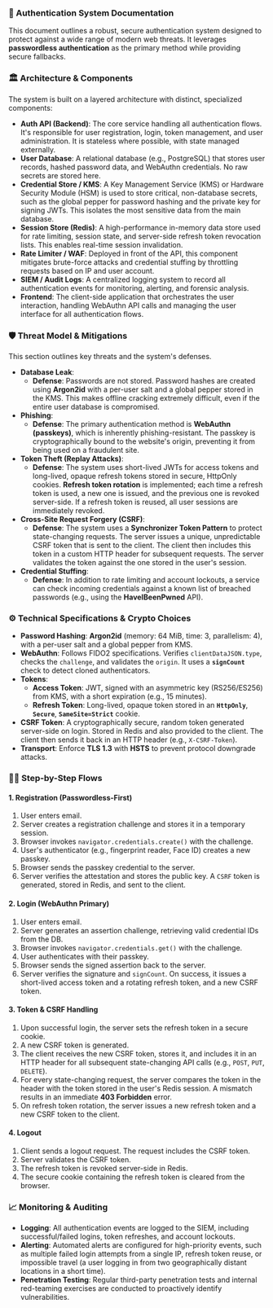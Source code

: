 
### 🔐 Authentication System Documentation

This document outlines a robust, secure authentication system designed to protect against a wide range of modern web threats. It leverages **passwordless authentication** as the primary method while providing secure fallbacks.

### 🏛️ Architecture & Components

The system is built on a layered architecture with distinct, specialized components:

* **Auth API (Backend)**: The core service handling all authentication flows. It's responsible for user registration, login, token management, and user administration. It is stateless where possible, with state managed externally.
* **User Database**: A relational database (e.g., PostgreSQL) that stores user records, hashed password data, and WebAuthn credentials. No raw secrets are stored here.
* **Credential Store / KMS**: A Key Management Service (KMS) or Hardware Security Module (HSM) is used to store critical, non-database secrets, such as the global pepper for password hashing and the private key for signing JWTs. This isolates the most sensitive data from the main database.
* **Session Store (Redis)**: A high-performance in-memory data store used for rate limiting, session state, and server-side refresh token revocation lists. This enables real-time session invalidation.
* **Rate Limiter / WAF**: Deployed in front of the API, this component mitigates brute-force attacks and credential stuffing by throttling requests based on IP and user account.
* **SIEM / Audit Logs**: A centralized logging system to record all authentication events for monitoring, alerting, and forensic analysis.
* **Frontend**: The client-side application that orchestrates the user interaction, handling WebAuthn API calls and managing the user interface for all authentication flows.

### 🛡️ Threat Model & Mitigations

This section outlines key threats and the system's defenses.

* **Database Leak**:
    * **Defense**: Passwords are not stored. Password hashes are created using **Argon2id** with a per-user salt and a global pepper stored in the KMS. This makes offline cracking extremely difficult, even if the entire user database is compromised.
* **Phishing**:
    * **Defense**: The primary authentication method is **WebAuthn (passkeys)**, which is inherently phishing-resistant. The passkey is cryptographically bound to the website's origin, preventing it from being used on a fraudulent site.
* **Token Theft (Replay Attacks)**:
    * **Defense**: The system uses short-lived JWTs for access tokens and long-lived, opaque refresh tokens stored in secure, HttpOnly cookies. **Refresh token rotation** is implemented; each time a refresh token is used, a new one is issued, and the previous one is revoked server-side. If a refresh token is reused, all user sessions are immediately revoked.
* **Cross-Site Request Forgery (CSRF)**:
    * **Defense**: The system uses a **Synchronizer Token Pattern** to protect state-changing requests. The server issues a unique, unpredictable CSRF token that is sent to the client. The client then includes this token in a custom HTTP header for subsequent requests. The server validates the token against the one stored in the user's session.
* **Credential Stuffing**:
    * **Defense**: In addition to rate limiting and account lockouts, a service can check incoming credentials against a known list of breached passwords (e.g., using the **HaveIBeenPwned** API).

### ⚙️ Technical Specifications & Crypto Choices

* **Password Hashing**: **Argon2id** (memory: 64 MiB, time: 3, parallelism: 4), with a per-user salt and a global pepper from KMS.
* **WebAuthn**: Follows FIDO2 specifications. Verifies `clientDataJSON.type`, checks the `challenge`, and validates the `origin`. It uses a **`signCount`** check to detect cloned authenticators.
* **Tokens**:
    * **Access Token**: JWT, signed with an asymmetric key (RS256/ES256) from KMS, with a short expiration (e.g., 15 minutes).
    * **Refresh Token**: Long-lived, opaque token stored in an **`HttpOnly`**, **`Secure`**, **`SameSite=Strict`** cookie.
* **CSRF Token**: A cryptographically secure, random token generated server-side on login. Stored in Redis and also provided to the client. The client then sends it back in an HTTP header (e.g., `X-CSRF-Token`).
* **Transport**: Enforce **TLS 1.3** with **HSTS** to prevent protocol downgrade attacks.

### 🚶‍♀️ Step-by-Step Flows

#### 1. Registration (Passwordless-First)

1.  User enters email.
2.  Server creates a registration challenge and stores it in a temporary session.
3.  Browser invokes `navigator.credentials.create()` with the challenge.
4.  User's authenticator (e.g., fingerprint reader, Face ID) creates a new passkey.
5.  Browser sends the passkey credential to the server.
6.  Server verifies the attestation and stores the public key. A `CSRF` token is generated, stored in Redis, and sent to the client.

#### 2. Login (WebAuthn Primary)

1.  User enters email.
2.  Server generates an assertion challenge, retrieving valid credential IDs from the DB.
3.  Browser invokes `navigator.credentials.get()` with the challenge.
4.  User authenticates with their passkey.
5.  Browser sends the signed assertion back to the server.
6.  Server verifies the signature and `signCount`. On success, it issues a short-lived access token and a rotating refresh token, and a new CSRF token.

#### 3. Token & CSRF Handling

1.  Upon successful login, the server sets the refresh token in a secure cookie.
2.  A new CSRF token is generated.
3.  The client receives the new CSRF token, stores it, and includes it in an HTTP header for all subsequent state-changing API calls (e.g., `POST`, `PUT`, `DELETE`).
4.  For every state-changing request, the server compares the token in the header with the token stored in the user's Redis session. A mismatch results in an immediate **403 Forbidden** error.
5.  On refresh token rotation, the server issues a new refresh token and a new CSRF token to the client.

#### 4. Logout

1.  Client sends a logout request. The request includes the CSRF token.
2.  Server validates the CSRF token.
3.  The refresh token is revoked server-side in Redis.
4.  The secure cookie containing the refresh token is cleared from the browser.

### 📈 Monitoring & Auditing

* **Logging**: All authentication events are logged to the SIEM, including successful/failed logins, token refreshes, and account lockouts.
* **Alerting**: Automated alerts are configured for high-priority events, such as multiple failed login attempts from a single IP, refresh token reuse, or impossible travel (a user logging in from two geographically distant locations in a short time).
* **Penetration Testing**: Regular third-party penetration tests and internal red-teaming exercises are conducted to proactively identify vulnerabilities.

